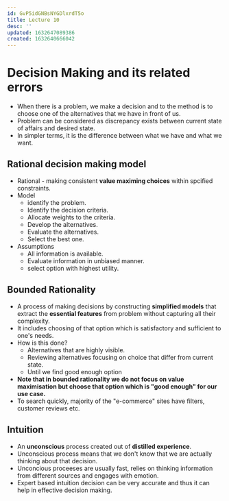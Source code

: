 ```yaml
---
id: GvP5idGNBsNYGDlxrdT5o
title: Lecture 10
desc: ''
updated: 1632647089386
created: 1632640666042
---
```


# Decision Making and its related errors
* When there is a problem, we make a decision and to the method is to choose one of the alternatives that we have in front of us.
* Problem can be considered as discrepancy exists between current state of affairs and desired state.
* In simpler terms, it is the difference between what we have and what we want.


## Rational decision making model
* Rational - making consistent **value maximing choices** within spcified constraints.
* Model
    * identify the problem.
    * Identify the decision criteria.
    * Allocate weights to the criteria.
    * Develop the alternatives.
    * Evaluate the alternatives.
    * Select the best one.
* Assumptions
    * All information is available.
    * Evaluate information in unbiased manner.
    * select option with highest utility.

## Bounded Rationality
* A process of making decisions by constructing **simplified models** that extract the **essential features** from problem without capturing all their complexity.
* It includes choosing of that option which is satisfactory and sufficient to one's needs.
* How is this done?
    * Alternatives that are highly visible.
    * Reviewing alternatives focusing on choice that differ from current state.
    * Until we find good enough option
* **Note that in bounded rationality we do not focus on value maximisation but choose that option which is "good enough" for our use case.**
* To search quickly, majority of the "e-commerce" sites have filters, customer reviews etc.

## Intuition
* An **unconscious** process created out of **distilled experience**.
* Unconscious process means that we don't know that we are actually thinking about that decision.
* Unconcious proceeses are usually fast, relies on thinking information from different sources and engages with emotion.
* Expert based intuition decision can be very accurate and thus it can help in effective decision making.
